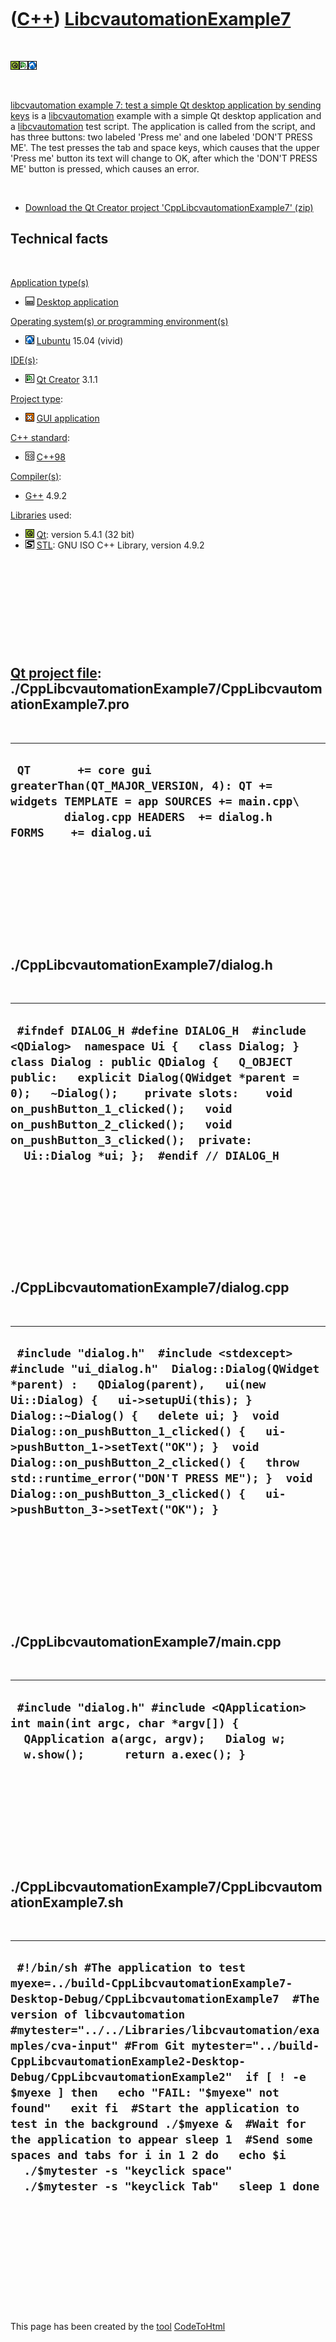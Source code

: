 
 

 

 

 

 

([C++](Cpp.md)) [LibcvautomationExample7](CppLibcvautomationExample7.md)
==========================================================================

 

![Qt](PicQt.png)![Qt
Creator](PicQtCreator.png)![Lubuntu](PicLubuntu.png)

 

[libcvautomation example 7: test a simple Qt desktop application by
sending keys](CppLibcvautomationExample7.md) is a
[libcvautomation](CppLibcvautomation.md) example with a simple Qt
desktop application and a [libcvautomation](CppLibcvautomation.md) test
script. The application is called from the script, and has three
buttons: two labeled 'Press me' and one labeled 'DON'T PRESS ME'. The
test presses the tab and space keys, which causes that the upper 'Press
me' button its text will change to OK, after which the 'DON'T PRESS ME'
button is pressed, which causes an error.

 

-   [Download the Qt Creator project
    'CppLibcvautomationExample7' (zip)](CppLibcvautomationExample7.zip)

Technical facts
---------------

 

[Application type(s)](CppApplication.md)

-   ![Desktop](PicDesktop.png) [Desktop
    application](CppDesktopApplication.md)

[Operating system(s) or programming environment(s)](CppOs.md)

-   ![Lubuntu](PicLubuntu.png) [Lubuntu](CppLubuntu.md) 15.04 (vivid)

[IDE(s)](CppIde.md):

-   ![Qt Creator](PicQtCreator.png) [Qt Creator](CppQtCreator.md) 3.1.1

[Project type](CppQtProjectType.md):

-   ![GUI](PicGui.png) [GUI application](CppGuiApplication.md)

[C++ standard](CppStandard.md):

-   ![C++98](PicCpp98.png) [C++98](Cpp98.md)

[Compiler(s)](CppCompiler.md):

-   [G++](CppGpp.md) 4.9.2

[Libraries](CppLibrary.md) used:

-   ![Qt](PicQt.png) [Qt](CppQt.md): version 5.4.1 (32 bit)
-   ![STL](PicStl.png) [STL](CppStl.md): GNU ISO C++ Library, version
    4.9.2

 

 

 

 

 

[Qt project file](CppQtProjectFile.md): ./CppLibcvautomationExample7/CppLibcvautomationExample7.pro
----------------------------------------------------------------------------------------------------

 

  ---------------------------------------------------------------------------------------------------------------------------------------------------------------------------
  ` QT       += core gui greaterThan(QT_MAJOR_VERSION, 4): QT += widgets TEMPLATE = app SOURCES += main.cpp\         dialog.cpp HEADERS  += dialog.h FORMS    += dialog.ui`
  ---------------------------------------------------------------------------------------------------------------------------------------------------------------------------

 

 

 

 

 

./CppLibcvautomationExample7/dialog.h
-------------------------------------

 

  ------------------------------------------------------------------------------------------------------------------------------------------------------------------------------------------------------------------------------------------------------------------------------------------------------------------------------------------------------------------------------------
  ` #ifndef DIALOG_H #define DIALOG_H  #include <QDialog>  namespace Ui {   class Dialog; }  class Dialog : public QDialog {   Q_OBJECT    public:   explicit Dialog(QWidget *parent = 0);   ~Dialog();    private slots:    void on_pushButton_1_clicked();   void on_pushButton_2_clicked();   void on_pushButton_3_clicked();  private:   Ui::Dialog *ui; };  #endif // DIALOG_H`
  ------------------------------------------------------------------------------------------------------------------------------------------------------------------------------------------------------------------------------------------------------------------------------------------------------------------------------------------------------------------------------------

 

 

 

 

 

./CppLibcvautomationExample7/dialog.cpp
---------------------------------------

 

  ----------------------------------------------------------------------------------------------------------------------------------------------------------------------------------------------------------------------------------------------------------------------------------------------------------------------------------------------------------------------------------------------------------------------------------------------------------------------
  ` #include "dialog.h"  #include <stdexcept>  #include "ui_dialog.h"  Dialog::Dialog(QWidget *parent) :   QDialog(parent),   ui(new Ui::Dialog) {   ui->setupUi(this); }  Dialog::~Dialog() {   delete ui; }  void Dialog::on_pushButton_1_clicked() {   ui->pushButton_1->setText("OK"); }  void Dialog::on_pushButton_2_clicked() {   throw std::runtime_error("DON'T PRESS ME"); }  void Dialog::on_pushButton_3_clicked() {   ui->pushButton_3->setText("OK"); }`
  ----------------------------------------------------------------------------------------------------------------------------------------------------------------------------------------------------------------------------------------------------------------------------------------------------------------------------------------------------------------------------------------------------------------------------------------------------------------------

 

 

 

 

 

./CppLibcvautomationExample7/main.cpp
-------------------------------------

 

  ------------------------------------------------------------------------------------------------------------------------------------------------------------------
  ` #include "dialog.h" #include <QApplication>  int main(int argc, char *argv[]) {   QApplication a(argc, argv);   Dialog w;   w.show();      return a.exec(); }`
  ------------------------------------------------------------------------------------------------------------------------------------------------------------------

 

 

 

 

 

./CppLibcvautomationExample7/CppLibcvautomationExample7.sh
----------------------------------------------------------

 

  ---------------------------------------------------------------------------------------------------------------------------------------------------------------------------------------------------------------------------------------------------------------------------------------------------------------------------------------------------------------------------------------------------------------------------------------------------------------------------------------------------------------------------------------------------------------------------------------------------------------------------------------------------
  ` #!/bin/sh #The application to test myexe=../build-CppLibcvautomationExample7-Desktop-Debug/CppLibcvautomationExample7  #The version of libcvautomation  #mytester="../../Libraries/libcvautomation/examples/cva-input" #From Git mytester="../build-CppLibcvautomationExample2-Desktop-Debug/CppLibcvautomationExample2"  if [ ! -e $myexe ] then   echo "FAIL: "$myexe" not found"   exit fi  #Start the application to test in the background ./$myexe &  #Wait for the application to appear sleep 1  #Send some spaces and tabs for i in 1 2 do   echo $i   ./$mytester -s "keyclick space"   ./$mytester -s "keyclick Tab"   sleep 1 done`
  ---------------------------------------------------------------------------------------------------------------------------------------------------------------------------------------------------------------------------------------------------------------------------------------------------------------------------------------------------------------------------------------------------------------------------------------------------------------------------------------------------------------------------------------------------------------------------------------------------------------------------------------------------

 

 

 

 

 

 

This page has been created by the [tool](Tools.md)
[CodeToHtml](ToolCodeToHtml.md)
